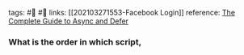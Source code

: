 
tags: #🔖  #🌱️ 
links: [[202103271553-Facebook Login]]
reference: [The Complete Guide to Async and Defer](https://javascript.plainenglish.io/async-and-defer-the-complete-guide-to-loading-javascript-properly-ce6edce1e6b5)


### What is the order in which script, <script async/> <script defer /> is loaded?


#### Script
- the script loads synchronously. Blocking the DOM while script loads. 
- makes page loads slow as HTML loads from top to bottom
- So usually puts JS script at bottom of body so it does not block loading of css

#### Script async
- enables the script to load while the DOM parses. Load in Parallel!
- as soon as the script finishes loading it ==BLOCKS DOM== and executes. (JS single thread maybe)
- as soon JS script finishes executing, DOM continues to parse

#### Script defer
- script loads while HTML parsing. Does not block browser (same as async)
- executes after DOM finishes loading! ()
- Ideal for: 
	- scripts have to have DOM access
	- scripts that access each other. They will def by executed in the order

### What is the correct way to load script in React?
[Load 3rd libraries Dynamically](https://betterprogramming.pub/loading-third-party-scripts-dynamically-in-reactjs-458c41a7013d)
[4 way to add external libraries](https://betterprogramming.pub/4-ways-of-adding-external-js-files-in-reactjs-823f85de3668)
[Declaratively load JS cache](https://www.newline.co/fullstack-react/articles/Declaratively_loading_JS_libraries/)

### What happens if we try loading script by adding <script/> in index.html?
- Without `async`, the script will be loaded in sequence in the HTML. 
- In [[202103271553-Facebook Login]], the FB script was loaded before React `main.jsx` was loaded. However, FB script was `executed` after React loaded while we want `fbAsyncInit` to executes before React loads to have the webapp FB login modal to show up on page mount.
- We need to use a promise to wrap around the `fbAsyncInit` to make sure it is executed before React!